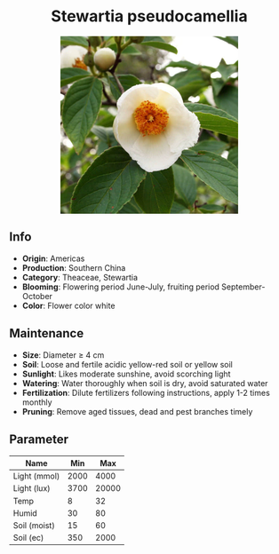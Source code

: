 <h1 align='center'>Stewartia pseudocamellia</h1>
<p align="center">
    <img 
        align='center'
        width='320'
        src="../images/stewartia pseudocamellia.png" 
        alt='Stewartia pseudocamellia' />
</p>

## Info

 - **Origin**: Americas
 - **Production**: Southern China
 - **Category**: Theaceae, Stewartia
 - **Blooming**: Flowering period June-July, fruiting period September-October
 - **Color**: Flower color white

## Maintenance

 - **Size**: Diameter ≥ 4 cm
 - **Soil**: Loose and fertile acidic yellow-red soil or yellow soil
 - **Sunlight**: Likes moderate sunshine, avoid scorching light
 - **Watering**: Water thoroughly when soil is dry, avoid saturated water
 - **Fertilization**: Dilute fertilizers following instructions, apply 1-2 times monthly
 - **Pruning**: Remove aged tissues, dead and pest branches timely

## Parameter

| Name         | Min  | Max   |
|--------------|------|-------|
| Light (mmol) | 2000 | 4000  |
| Light (lux)  | 3700 | 20000 |
| Temp         | 8    | 32    |
| Humid        | 30   | 80    |
| Soil (moist) | 15   | 60    |
| Soil (ec)    | 350  | 2000  |